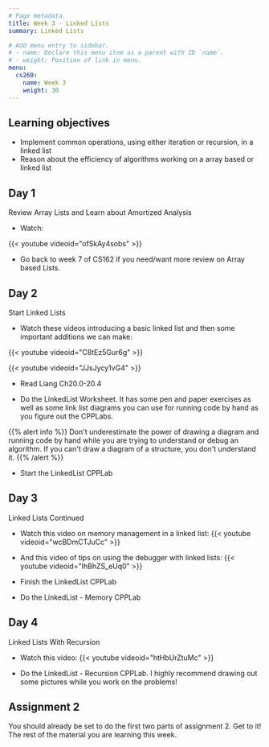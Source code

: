 ```yaml
---
# Page metadata.
title: Week 3 - Linked Lists
summary: Linked Lists

# Add menu entry to sidebar.
# - name: Declare this menu item as a parent with ID `name`.
# - weight: Position of link in menu.
menu:
  cs260:
    name: Week 3
    weight: 30
---
```


## Learning objectives

* Implement common operations, using either iteration or recursion, in a linked list
* Reason about the efficiency of algorithms working on a array based or linked list

## Day 1

Review Array Lists and Learn about Amortized Analysis

* Watch:

{{< youtube videoid="ofSkAy4sobs" >}}

* Go back to week 7 of CS162 if you need/want more review on Array based Lists.

## Day 2

Start Linked Lists

* Watch these videos introducing a basic linked list and then some important additions we can make:

{{< youtube videoid="C8tEz5Gur6g" >}}

{{< youtube videoid="JJsJycy1vG4" >}}

* Read Liang Ch20.0-20.4

* Do the LinkedList Worksheet. It has some pen and paper exercises as well as some link list diagrams
you can use for running code by hand as you figure out the CPPLabs.

{{% alert info %}}
Don't underestimate the power of drawing a diagram and running code by hand while you are trying
to understand or debug an algorithm. If you can't draw a diagram of a structure, you don't understand
it.
{{% /alert %}}

* Start the LinkedList CPPLab

## Day 3

Linked Lists Continued

* Watch this video on memory management in a linked list:
{{< youtube videoid="wcBDmCTJuCc" >}}

* And this video of tips on using the debugger with linked lists:
{{< youtube videoid="IhBhZS_eUq0" >}}

* Finish the LinkedList CPPLab

* Do the LinkedList - Memory CPPLab

## Day 4

Linked Lists With Recursion

* Watch this video:
{{< youtube videoid="htHbUrZtuMc" >}}

* Do the LinkedList - Recursion CPPLab.
I highly recommend drawing out some pictures while you work on the problems!

## Assignment 2

You should already be set to do the first two parts of assignment 2. Get to it!
The rest of the material you are learning this week.
